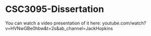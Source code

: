 # CSC3095-Dissertation

You can watch a video presentation of it here: youtube.com/watch?v=HVNwGBe0hbw&t=2s&ab_channel=JackHopkins
